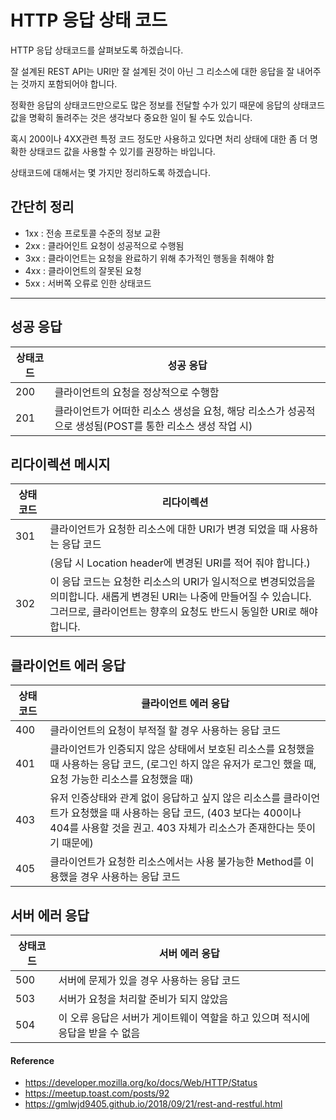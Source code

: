 # HTTP 응답 상태 코드

HTTP 응답 상태코드를 살펴보도록 하겠습니다. 

잘 설계된 REST API는 URI만 잘 설계된 것이 아닌 그 리소스에 대한 응답을 잘 내어주는 것까지 포함되어야 합니다. 
 
정확한 응답의 상태코드만으로도 많은 정보를 전달할 수가 있기 때문에 응답의 상태코드 값을 
명확히 돌려주는 것은 생각보다 중요한 일이 될 수도 있습니다. 

혹시 200이나 4XX관련 특정 코드 정도만 사용하고 있다면 처리 상태에 대한 좀 더 명확한 상태코드 
값을 사용할 수 있기를 권장하는 바입니다.

상태코드에 대해서는 몇 가지만 정리하도록 하겠습니다.

## 간단히 정리

- 1xx : 전송 프로토콜 수준의 정보 교환
- 2xx : 클라어인트 요청이 성공적으로 수행됨
- 3xx : 클라이언트는 요청을 완료하기 위해 추가적인 행동을 취해야 함
- 4xx : 클라이언트의 잘못된 요청
- 5xx : 서버쪽 오류로 인한 상태코드

---

## 성공 응답

| 상태코드 | 성공 응답 |
|---|---|
| 200 | 클라이언트의 요청을 정상적으로 수행함 |
| 201 | 클라이언트가 어떠한 리소스 생성을 요청, 해당 리소스가 성공적으로 생성됨(POST를 통한 리소스 생성 작업 시) |

##  리다이렉션 메시지

| 상태코드 | 리다이렉션 |
|---|---|
| 301 | 클라이언트가 요청한 리소스에 대한 URI가 변경 되었을 때 사용하는 응답 코드 |
| | (응답 시 Location header에 변경된 URI를 적어 줘야 합니다.) |
| 302 | 이 응답 코드는 요청한 리소스의 URI가 일시적으로 변경되었음을 의미합니다. 새롭게 변경된 URI는 나중에 만들어질 수 있습니다. 그러므로, 클라이언트는 향후의 요청도 반드시 동일한 URI로 해야합니다. |

## 클라이언트 에러 응답

| 상태코드 | 클라이언트 에러 응답 |
|---|---|
| 400 | 클라이언트의 요청이 부적절 할 경우 사용하는 응답 코드 |
| 401 | 클라이언트가 인증되지 않은 상태에서 보호된 리소스를 요청했을 때 사용하는 응답 코드, (로그인 하지 않은 유저가 로그인 했을 때, 요청 가능한 리소스를 요청했을 때) |
| 403 | 유저 인증상태와 관계 없이 응답하고 싶지 않은 리소스를 클라이언트가 요청했을 때 사용하는 응답 코드, (403 보다는 400이나 404를 사용할 것을 권고. 403 자체가 리소스가 존재한다는 뜻이기 때문에) |
| 405 | 클라이언트가 요청한 리소스에서는 사용 불가능한 Method를 이용했을 경우 사용하는 응답 코드 |

## 서버 에러 응답

| 상태코드 | 서버 에러 응답 |
|---|---|
| 500 | 서버에 문제가 있을 경우 사용하는 응답 코드 |
| 503 | 서버가 요청을 처리할 준비가 되지 않았음 |
| 504 | 이 오류 응답은 서버가 게이트웨이 역할을 하고 있으며 적시에 응답을 받을 수 없음 |

#### Reference

- https://developer.mozilla.org/ko/docs/Web/HTTP/Status
- https://meetup.toast.com/posts/92
- https://gmlwjd9405.github.io/2018/09/21/rest-and-restful.html